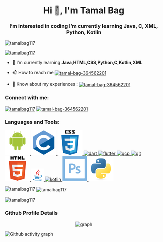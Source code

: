 <h1 align="center">Hi 👋, I'm Tamal Bag</h1>
<h3 align="center">I’m interested in coding I’m currently learning Java, C, XML, Python, Kotlin</h3>

<p align="left"> <img src="https://komarev.com/ghpvc/?username=tamalbag117&label=Profile%20views&color=0e75b6&style=flat&&theme=monokai" alt="tamalbag117" /> </p>

<p align="left"> <a href="https://github.com/ryo-ma/github-profile-trophy"><img src="https://github-profile-trophy.vercel.app/?username=tamalbag117&&theme=monokai" alt="tamalbag117" /></a> </p>

- 🌱 I’m currently learning **Java,HTML,CSS,Python,C,Kotlin,XML**

- 📫 How to reach me <a href="https://linkedin.com/in/tamal-bag-364562201" target="blank"><img align="center" src="https://raw.githubusercontent.com/rahuldkjain/github-profile-readme-generator/master/src/images/icons/Social/linked-in-alt.svg" alt="tamal-bag-364562201" height="20" width="30" /></a>

- 📄 Know about my experiences : <a href="https://linkedin.com/in/tamal-bag-364562201" target="blank"><img align="center" src="https://raw.githubusercontent.com/rahuldkjain/github-profile-readme-generator/master/src/images/icons/Social/linked-in-alt.svg" alt="tamal-bag-364562201" height="15" width="20" /></a>

<!-- ### Blogs posts -->
<!-- BLOG-POST-LIST:START -->
<!-- BLOG-POST-LIST:END -->

<h3 align="left">Connect with me:</h3>
<p align="left">
<a href="https://dev.to/tamalbag117" target="blank"><img align="center" src="https://raw.githubusercontent.com/rahuldkjain/github-profile-readme-generator/master/src/images/icons/Social/devto.svg" alt="tamalbag117" height="30" width="40" /></a>
<a href="https://linkedin.com/in/tamal-bag-364562201" target="blank"><img align="center" src="https://raw.githubusercontent.com/rahuldkjain/github-profile-readme-generator/master/src/images/icons/Social/linked-in-alt.svg" alt="tamal-bag-364562201" height="30" width="40" /></a>
</p>

<h3 align="left">Languages and Tools:</h3>
<p align="left"> <a href="https://developer.android.com" target="_blank" rel="noreferrer"> <img src="https://raw.githubusercontent.com/devicons/devicon/master/icons/android/android-original-wordmark.svg" alt="android" width="80" height="80"/> </a> <a href="https://www.cprogramming.com/" target="_blank" rel="noreferrer"> <img src="https://raw.githubusercontent.com/devicons/devicon/master/icons/c/c-original.svg" alt="c" width="80" height="80"/> </a> <a href="https://www.w3schools.com/css/" target="_blank" rel="noreferrer"> <img src="https://raw.githubusercontent.com/devicons/devicon/master/icons/css3/css3-original-wordmark.svg" alt="css3" width="80" height="80"/> </a> <a href="https://dart.dev" target="_blank" rel="noreferrer"> <img src="https://www.vectorlogo.zone/logos/dartlang/dartlang-icon.svg" alt="dart" width="80" height="80"/> </a> <a href="https://flutter.dev" target="_blank" rel="noreferrer"> <img src="https://www.vectorlogo.zone/logos/flutterio/flutterio-icon.svg" alt="flutter" width="80" height="80"/> </a> <a href="https://cloud.google.com" target="_blank" rel="noreferrer"> <img src="https://www.vectorlogo.zone/logos/google_cloud/google_cloud-icon.svg" alt="gcp" width="80" height="80"/> </a> <a href="https://git-scm.com/" target="_blank" rel="noreferrer"> <img src="https://www.vectorlogo.zone/logos/git-scm/git-scm-icon.svg" alt="git" width="80" height="80"/> </a> <a href="https://www.w3.org/html/" target="_blank" rel="noreferrer"> <img src="https://raw.githubusercontent.com/devicons/devicon/master/icons/html5/html5-original-wordmark.svg" alt="html5" width="80" height="80"/> </a> <a href="https://www.java.com" target="_blank" rel="noreferrer"> <img src="https://raw.githubusercontent.com/devicons/devicon/master/icons/java/java-original.svg" alt="java" width="40" height="40"/> </a> <a href="https://kotlinlang.org" target="_blank" rel="noreferrer"> <img src="https://www.vectorlogo.zone/logos/kotlinlang/kotlinlang-icon.svg" alt="kotlin" width="80" height="80"/> </a> <a href="https://www.photoshop.com/en" target="_blank" rel="noreferrer"> <img src="https://raw.githubusercontent.com/devicons/devicon/master/icons/photoshop/photoshop-line.svg" alt="photoshop" width="80" height="80"/> </a> <a href="https://www.python.org" target="_blank" rel="noreferrer"> <img src="https://raw.githubusercontent.com/devicons/devicon/master/icons/python/python-original.svg" alt="python" width="80" height="80"/> </a> </p>



<p><img align="left" src="https://github-readme-stats.vercel.app/api/top-langs?username=tamalbag117&show_icons=true&locale=en&layout=compact&&theme=dracula" alt="tamalbag117" /></p>

<p>&nbsp;<img align="center" src="https://github-readme-stats.vercel.app/api?username=tamalbag117&show_icons=true&locale=en&&theme=dracula" alt="tamalbag117" /></p>

<p><img align="center" src="https://github-readme-streak-stats.herokuapp.com/?user=tamalbag117&&theme=dracula&" alt="tamalbag117" /></p>
<!-- 
![GitHub Activity Graph](https://activity-graph.herokuapp.com/graph?username=tamalbag117&themp=dracula)   -->

<h3 align="left">Github Profile Details</h3>
<p align="center"><img height="300em" src="https://github-profile-summary-cards.vercel.app/api/cards/profile-details?username=tamalbag117&theme=dracula" alt="graph" align = "center"/></p>

![Github activity graph](https://activity-graph.herokuapp.com/graph?username=tamalbag117&theme=monokai)



